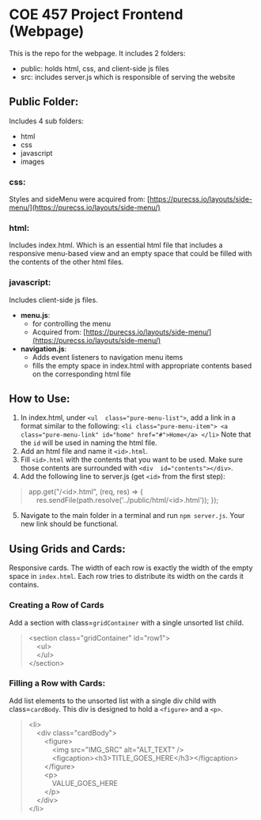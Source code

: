 # COE 457 Project Frontend (Webpage)
This is the repo for the webpage. It includes 2 folders:
 - public: holds html, css, and client-side js files
 - src: includes server.js which is responsible of serving the website

## Public Folder:
Includes 4 sub folders:
 - html
 - css
 - javascript
 - images
### css:
Styles and sideMenu were acquired from: [https://purecss.io/layouts/side-menu/](https://purecss.io/layouts/side-menu/)

### html:
Includes index.html. Which is an essential html file that includes a responsive menu-based view and an empty space that could be filled with the contents of the other html files.

### javascript:
Includes client-side js files.
- **menu.js**: 
	- for controlling the menu
	- Acquired from: [https://purecss.io/layouts/side-menu/](https://purecss.io/layouts/side-menu/)
- **navigation.js**:
	- Adds event listeners to navigation menu items
	- fills the empty space in index.html with appropriate contents based on the corresponding html file

## How to Use:

 1. In index.html, under `<ul  class="pure-menu-list">`, add a link in a format similar to the following:
`<li class="pure-menu-item"> <a class="pure-menu-link" id="home" href="#">Home</a> </li>`
Note that the `id` will be used in naming the html file.
2.  Add an html file and name it `<id>.html`. 
3. Fill `<id>.html` with the contents that you want to be used. Make sure those contents are surrounded with `<div  id="contents"></div>`.
4. Add the following line to server.js (get `<id>` from the first step):

> app.get("/\<id>.html", (req, res) => {
> &nbsp;&nbsp;&nbsp;&nbsp;res.sendFile(path.resolve('../public/html/\<id>.html'));
> });

5.	Navigate to the main folder in a terminal and run `npm server.js`. Your new link should be functional.


## Using Grids and Cards:
Responsive cards. The width of each row is exactly the width of the empty space in `index.html`.
Each row tries to distribute its width on the cards it contains.

### Creating a Row of Cards
Add a section with class=`gridContainer` with a single unsorted list child.

> \<section class="gridContainer" id="row1">\
> &nbsp;&nbsp;&nbsp;&nbsp;\<ul>\
> &nbsp;&nbsp;&nbsp;&nbsp;\</ul>\
> \</section>

### Filling a Row with Cards:
Add list elements to the unsorted list with a single div child with class=`cardBody`. This div is designed to hold a `<figure>` and a `<p>`.

>\<li>\
>&nbsp;&nbsp;&nbsp;&nbsp;\<div class="cardBody">\
>&nbsp;&nbsp;&nbsp;&nbsp;&nbsp;&nbsp;&nbsp;&nbsp;\<figure>\
>&nbsp;&nbsp;&nbsp;&nbsp;&nbsp;&nbsp;&nbsp;&nbsp;&nbsp;&nbsp;&nbsp;&nbsp;\<img src="IMG_SRC" alt="ALT_TEXT" />\
>&nbsp;&nbsp;&nbsp;&nbsp;&nbsp;&nbsp;&nbsp;&nbsp;&nbsp;&nbsp;&nbsp;&nbsp;\<figcaption>\<h3>TITLE_GOES_HERE\</h3>\</figcaption>\
>&nbsp;&nbsp;&nbsp;&nbsp;&nbsp;&nbsp;&nbsp;&nbsp;\</figure>\
>&nbsp;&nbsp;&nbsp;&nbsp;&nbsp;&nbsp;&nbsp;&nbsp;\<p>\
>&nbsp;&nbsp;&nbsp;&nbsp;&nbsp;&nbsp;&nbsp;&nbsp;&nbsp;&nbsp;&nbsp;&nbsp;VALUE_GOES_HERE\
>&nbsp;&nbsp;&nbsp;&nbsp;&nbsp;&nbsp;&nbsp;&nbsp;\</p>\
>&nbsp;&nbsp;&nbsp;&nbsp;\</div>\
>\</li>